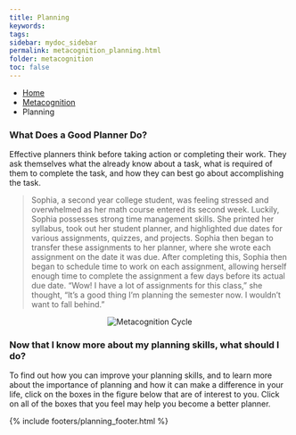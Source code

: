 ```yaml
---
title: Planning
keywords: 
tags: 
sidebar: mydoc_sidebar
permalink: metacognition_planning.html
folder: metacognition
toc: false
---
```


<ul class="breadcrumb">
    <li><a href="index.html">Home</a></li>
    <li><a href="metacognition.html">Metacognition</a></li>
    <li class="active">Planning</li>
</ul>


### What Does a Good Planner Do?

Effective planners think before taking action or completing their work.
They ask themselves what the already know about a task, what is required
of them to complete the task, and how they can best go about
accomplishing the task.

> Sophia, a second year college student, was feeling stressed and
> overwhelmed as her math course entered its second week. Luckily,
> Sophia possesses strong time management skills. She printed her
> syllabus, took out her student planner, and highlighted due dates for
> various assignments, quizzes, and projects. Sophia then began to
> transfer these assignments to her planner, where she wrote each
> assignment on the date it was due. After completing this, Sophia then
> began to schedule time to work on each assignment, allowing herself
> enough time to complete the assignment a few days before its actual
> due date. “Wow! I have a lot of assignments for this class,” she
> thought, “It’s a good thing I’m planning the semester now. I wouldn’t
> want to fall behind.”


<center><img src='images/metacognition.png' alt='Metacognition Cycle' /></center>


### Now that I know more about my planning skills, what should I do?

To find out how you can improve your planning skills, and to learn more
about the importance of planning and how it can make a difference in
your life, click on the boxes in the figure below that are of interest
to you. Click on all of the boxes that you feel may help you become a
better planner.


{% include footers/planning_footer.html %}


